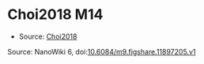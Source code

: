 <a name="material" />

# Choi2018 M14
<script type="application/ld+json">
  {
    "@context": "https://schema.org/",
    "@type": "ChemicalSubstance",
    "@id": "https://egonw.github.io/nanowiki/nanowiki525.html#material",
    "http://purl.org/dc/terms/conformsTo":
      {
        "@type": "CreativeWork",
        "@id": "https://bioschemas.org/profiles/ChemicalSubstance/0.4-RELEASE/"
      },
    "identfier": "525",
    "name": "Choi2018 M14",
    "url": "https://egonw.github.io/nanowiki/nanowiki525.html#material",
    "sameAs": "http://127.0.0.1/mediawiki/index.php/Special:URIResolver/Choi2018_M14"
  }
</script>


* Source: [Choi2018](Choi2018.md)


Source: NanoWiki 6, doi:[10.6084/m9.figshare.11897205.v1](https://doi.org/10.6084/m9.figshare.11897205.v1)
